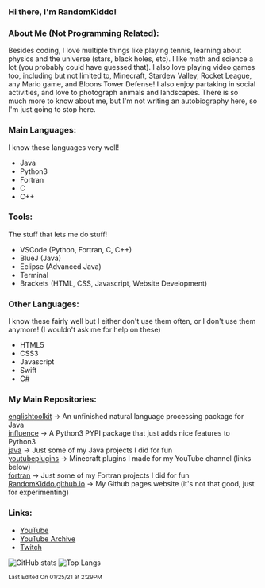 ### Hi there, I'm RandomKiddo!

### About Me (Not Programming Related):

Besides coding, I love multiple things like playing tennis, learning about physics and the universe (stars, black holes, etc). I like math and science
a lot (you probably could have guessed that). I also love playing video games too, including but not limited to, Minecraft, Stardew Valley, Rocket League,
any Mario game, and Bloons Tower Defense! I also enjoy partaking in social activities, and love to photograph animals and landscapes. There is so much more
to know about me, but I'm not writing an autobiography here, so I'm just going to stop here.

### Main Languages:

I know these languages very well!

- Java
- Python3
- Fortran
- C
- C++

### Tools:

The stuff that lets me do stuff!

- VSCode (Python, Fortran, C, C++)
- BlueJ (Java)
- Eclipse (Advanced Java)
- Terminal
- Brackets (HTML, CSS, Javascript, Website Development)

### Other Languages:

I know these fairly well but I either don't use them often, or I don't use them anymore! (I wouldn't ask me for help on these)

- HTML5
- CSS3
- Javascript
- Swift
- C#

### My Main Repositories:

[englishtoolkit](https://github.com/randomkiddo/englishtoolkit) -> An unfinished natural language processing package for Java <br />
[influence](https://github.com/randomkiddo/influence) -> A Python3 PYPI package that just adds nice features to Python3 <br />
[java](https://github.com/randomkiddo/java) -> Just some of my Java projects I did for fun <br />
[youtubeplugins](https://github.com/randomkiddo/youtubeplugins) -> Minecraft plugins I made for my YouTube channel (links below) <br />
[fortran](https://github.com/randomkiddo/fortran) -> Just some of my Fortran projects I did for fun <br />
[RandomKiddo.github.io](https://github.com/randomkiddo/RandomKiddo.github.io) -> My Github pages website (it's not that good, just for experimenting) <br />

### Links:

- [YouTube](https://www.youtube.com/channel/UCqORid7DP0chFER0SkjCb1A)
- [YouTube Archive](https://www.youtube.com/channel/UCvErjJxLRFq4t9d4iydRLVQ)
- [Twitch](https://www.twitch.tv/notfirsttry)

![GitHub stats](https://github-readme-stats.vercel.app/api?username=RandomKiddo&show_icons=true)
![Top Langs](https://github-readme-stats.vercel.app/api/top-langs/?username=RandomKiddo)

<sub>Last Edited On 01/25/21 at 2:29PM</sub>
